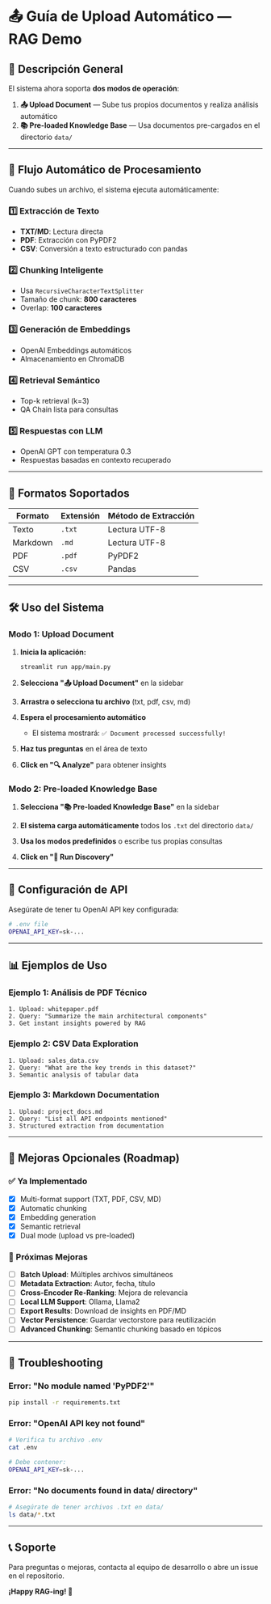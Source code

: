 # 📤 Guía de Upload Automático — RAG Demo

## 🎯 Descripción General

El sistema ahora soporta **dos modos de operación**:

1. **📤 Upload Document** — Sube tus propios documentos y realiza análisis automático
2. **📚 Pre-loaded Knowledge Base** — Usa documentos pre-cargados en el directorio `data/`

---

## 🚀 Flujo Automático de Procesamiento

Cuando subes un archivo, el sistema ejecuta automáticamente:

### 1️⃣ **Extracción de Texto**
- **TXT/MD**: Lectura directa
- **PDF**: Extracción con PyPDF2
- **CSV**: Conversión a texto estructurado con pandas

### 2️⃣ **Chunking Inteligente**
- Usa `RecursiveCharacterTextSplitter`
- Tamaño de chunk: **800 caracteres**
- Overlap: **100 caracteres**

### 3️⃣ **Generación de Embeddings**
- OpenAI Embeddings automáticos
- Almacenamiento en ChromaDB

### 4️⃣ **Retrieval Semántico**
- Top-k retrieval (k=3)
- QA Chain lista para consultas

### 5️⃣ **Respuestas con LLM**
- OpenAI GPT con temperatura 0.3
- Respuestas basadas en contexto recuperado

---

## 📁 Formatos Soportados

| Formato | Extensión | Método de Extracción |
|---------|-----------|---------------------|
| Texto   | `.txt`    | Lectura UTF-8       |
| Markdown| `.md`     | Lectura UTF-8       |
| PDF     | `.pdf`    | PyPDF2              |
| CSV     | `.csv`    | Pandas              |

---

## 🛠️ Uso del Sistema

### Modo 1: Upload Document

1. **Inicia la aplicación:**
   ```bash
   streamlit run app/main.py
   ```

2. **Selecciona "📤 Upload Document"** en la sidebar

3. **Arrastra o selecciona tu archivo** (txt, pdf, csv, md)

4. **Espera el procesamiento automático**
   - El sistema mostrará: `✅ Document processed successfully!`

5. **Haz tus preguntas** en el área de texto

6. **Click en "🔍 Analyze"** para obtener insights

### Modo 2: Pre-loaded Knowledge Base

1. **Selecciona "📚 Pre-loaded Knowledge Base"** en la sidebar

2. **El sistema carga automáticamente** todos los `.txt` del directorio `data/`

3. **Usa los modos predefinidos** o escribe tus propias consultas

4. **Click en "🚀 Run Discovery"**

---

## 🔧 Configuración de API

Asegúrate de tener tu OpenAI API key configurada:

```bash
# .env file
OPENAI_API_KEY=sk-...
```

---

## 📊 Ejemplos de Uso

### Ejemplo 1: Análisis de PDF Técnico
```
1. Upload: whitepaper.pdf
2. Query: "Summarize the main architectural components"
3. Get instant insights powered by RAG
```

### Ejemplo 2: CSV Data Exploration
```
1. Upload: sales_data.csv
2. Query: "What are the key trends in this dataset?"
3. Semantic analysis of tabular data
```

### Ejemplo 3: Markdown Documentation
```
1. Upload: project_docs.md
2. Query: "List all API endpoints mentioned"
3. Structured extraction from documentation
```

---

## 🎨 Mejoras Opcionales (Roadmap)

### ✅ Ya Implementado
- [x] Multi-format support (TXT, PDF, CSV, MD)
- [x] Automatic chunking
- [x] Embedding generation
- [x] Semantic retrieval
- [x] Dual mode (upload vs pre-loaded)

### 🔮 Próximas Mejoras
- [ ] **Batch Upload**: Múltiples archivos simultáneos
- [ ] **Metadata Extraction**: Autor, fecha, título
- [ ] **Cross-Encoder Re-Ranking**: Mejora de relevancia
- [ ] **Local LLM Support**: Ollama, Llama2
- [ ] **Export Results**: Download de insights en PDF/MD
- [ ] **Vector Persistence**: Guardar vectorstore para reutilización
- [ ] **Advanced Chunking**: Semantic chunking basado en tópicos

---

## 🐛 Troubleshooting

### Error: "No module named 'PyPDF2'"
```bash
pip install -r requirements.txt
```

### Error: "OpenAI API key not found"
```bash
# Verifica tu archivo .env
cat .env

# Debe contener:
OPENAI_API_KEY=sk-...
```

### Error: "No documents found in data/ directory"
```bash
# Asegúrate de tener archivos .txt en data/
ls data/*.txt
```

---

## 📞 Soporte

Para preguntas o mejoras, contacta al equipo de desarrollo o abre un issue en el repositorio.

**¡Happy RAG-ing! 🚀**
